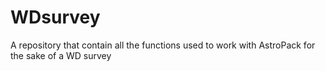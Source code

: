 # WDsurvey
A repository that contain all the functions used to work with AstroPack for the sake of a WD survey
